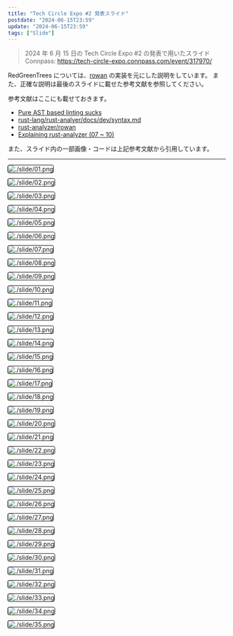 ```yaml
---
title: "Tech Circle Expo #2 発表スライド"
postdate: "2024-06-15T23:59"
update: "2024-06-15T23:59"
tags: ["Slide"]
---
```


> 2024 年 6 月 15 日の Tech Circle Expo #2 の発表で用いたスライド  
> Connpass: https://tech-circle-expo.connpass.com/event/317970/

RedGreenTrees については、[rowan](https://crates.io/crates/rowan) の実装を元にした説明をしています。
また、正確な説明は最後のスライドに載せた参考文献を参照してください。

参考文献はここにも載せておきます。

- [Pure AST based linting sucks](https://rdambrosio016.github.io/rust/2020/09/18/pure-ast-based-linting-sucks.html)
- [rust-lang/rust-analyer/docs/dev/syntax.md](https://github.com/rust-lang/rust-analyzer/blob/6b8b8ff4c56118ddee6c531cde06add1aad4a6af/docs/dev/syntax.md)
- [rust-analyzer/rowan](https://github.com/rust-analyzer/rowan)
- [Explaining rust-analyzer (07 ~ 10)](https://youtube.com/playlist?list=PLhb66M_x9UmrqXhQuIpWC5VgTdrGxMx3y&si=Lv5lZWssDRiwCnVC)

また、スライド内の一部画像・コードは上記参考文献から引用しています。

---

<style>
 .__markdown-inlined-css-slide-img img {
     outline: 1px solid #000;
     border-radius: 3px;
 }
</style>

<div class="__markdown-inlined-css-slide-img">

![./slide/01.png](./slide/01.png)

![./slide/02.png](./slide/02.png)

![./slide/03.png](./slide/03.png)

![./slide/04.png](./slide/04.png)

![./slide/05.png](./slide/05.png)

![./slide/06.png](./slide/06.png)

![./slide/07.png](./slide/07.png)

![./slide/08.png](./slide/08.png)

![./slide/09.png](./slide/09.png)

![./slide/10.png](./slide/10.png)

![./slide/11.png](./slide/11.png)

![./slide/12.png](./slide/12.png)

![./slide/13.png](./slide/13.png)

![./slide/14.png](./slide/14.png)

![./slide/15.png](./slide/15.png)

![./slide/16.png](./slide/16.png)

![./slide/17.png](./slide/17.png)

![./slide/18.png](./slide/18.png)

![./slide/19.png](./slide/19.png)

![./slide/20.png](./slide/20.png)

![./slide/21.png](./slide/21.png)

![./slide/22.png](./slide/22.png)

![./slide/23.png](./slide/23.png)

![./slide/24.png](./slide/24.png)

![./slide/25.png](./slide/25.png)

![./slide/26.png](./slide/26.png)

![./slide/27.png](./slide/27.png)

![./slide/28.png](./slide/28.png)

![./slide/29.png](./slide/29.png)

![./slide/30.png](./slide/30.png)

![./slide/31.png](./slide/31.png)

![./slide/32.png](./slide/32.png)

![./slide/33.png](./slide/33.png)

![./slide/34.png](./slide/34.png)

![./slide/35.png](./slide/35.png)

</div>
